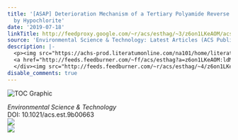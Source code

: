 ```yaml
---
title: '[ASAP] Deterioration Mechanism of a Tertiary Polyamide Reverse Osmosis Membrane
  by Hypochlorite'
date: '2019-07-18'
linkTitle: http://feedproxy.google.com/~r/acs/esthag/~3/z6on1LKeAOM/acs.est.9b00663
source: 'Environmental Science & Technology: Latest Articles (ACS Publications)'
description: |-
  <p><img src="https://achs-prod.literatumonline.com/na101/home/literatum/publisher/achs/journals/content/esthag/0/esthag.ahead-of-print/acs.est.9b00663/20190717/images/medium/es-2019-00663c_0010.gif" alt="TOC Graphic"/></p><div><cite>Environmental Science & Technology</cite></div><div>DOI: 10.1021/acs.est.9b00663</div><div class="feedflare">
  <a href="http://feeds.feedburner.com/~ff/acs/esthag?a=z6on1LKeAOM:ldMT7hsor_Q:yIl2AUoC8zA"><img src="http://feeds.feedburner.com/~ff/acs/esthag?d=yIl2AUoC8zA" border="0"></img></a>
  </div><img src="http://feeds.feedburner.com/~r/acs/esthag/~4/z6on1LKeAOM" ...
disable_comments: true
---
```

<p><img src="https://achs-prod.literatumonline.com/na101/home/literatum/publisher/achs/journals/content/esthag/0/esthag.ahead-of-print/acs.est.9b00663/20190717/images/medium/es-2019-00663c_0010.gif" alt="TOC Graphic"/></p><div><cite>Environmental Science & Technology</cite></div><div>DOI: 10.1021/acs.est.9b00663</div><div class="feedflare">
<a href="http://feeds.feedburner.com/~ff/acs/esthag?a=z6on1LKeAOM:ldMT7hsor_Q:yIl2AUoC8zA"><img src="http://feeds.feedburner.com/~ff/acs/esthag?d=yIl2AUoC8zA" border="0"></img></a>
</div><img src="http://feeds.feedburner.com/~r/acs/esthag/~4/z6on1LKeAOM" ...